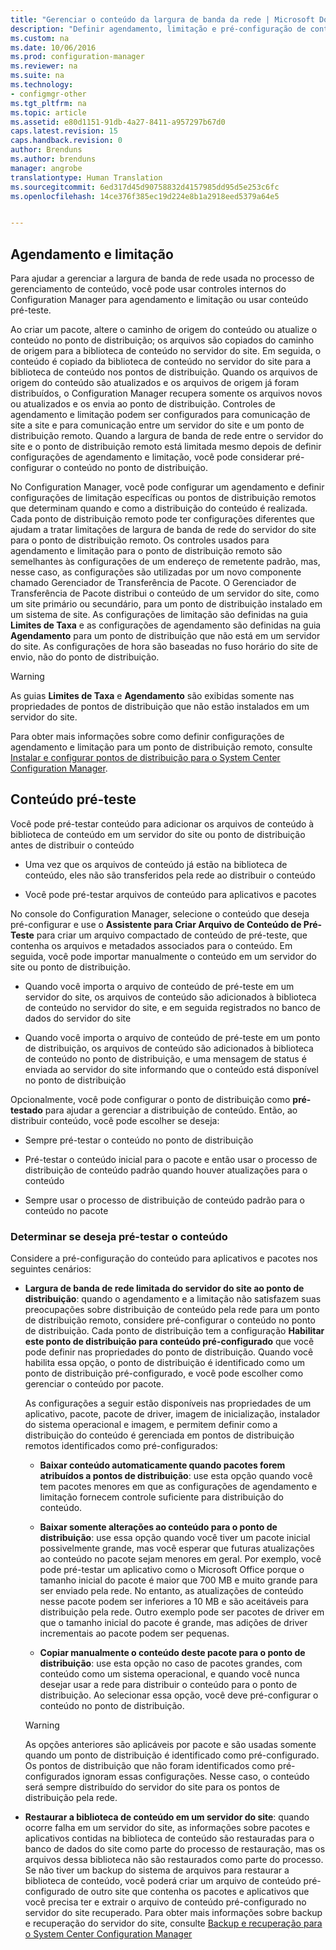 ```yaml
---
title: "Gerenciar o conteúdo da largura de banda da rede | Microsoft Docs"
description: "Definir agendamento, limitação e pré-configuração de conteúdo para o System Center Configuration Manager."
ms.custom: na
ms.date: 10/06/2016
ms.prod: configuration-manager
ms.reviewer: na
ms.suite: na
ms.technology:
- configmgr-other
ms.tgt_pltfrm: na
ms.topic: article
ms.assetid: e80d1151-91db-4a27-8411-a957297b67d0
caps.latest.revision: 15
caps.handback.revision: 0
author: Brenduns
ms.author: brenduns
manager: angrobe
translationtype: Human Translation
ms.sourcegitcommit: 6ed317d45d90758832d4157985dd95d5e253c6fc
ms.openlocfilehash: 14ce376f385ec19d224e8b1a2918eed5379a64e5


---
```


##  <a name="a-namebkmkplanningforthrottlingascheduling-and-throttling"></a><a name="BKMK_PlanningForThrottling"></a>Agendamento e limitação  
 Para ajudar a gerenciar a largura de banda de rede usada no processo de gerenciamento de conteúdo, você pode usar controles internos do Configuration Manager para agendamento e limitação ou usar conteúdo pré-teste.  

 Ao criar um pacote, altere o caminho de origem do conteúdo ou atualize o conteúdo no ponto de distribuição; os arquivos são copiados do caminho de origem para a biblioteca de conteúdo no servidor do site. Em seguida, o conteúdo é copiado da biblioteca de conteúdo no servidor do site para a biblioteca de conteúdo nos pontos de distribuição. Quando os arquivos de origem do conteúdo são atualizados e os arquivos de origem já foram distribuídos, o Configuration Manager recupera somente os arquivos novos ou atualizados e os envia ao ponto de distribuição. Controles de agendamento e limitação podem ser configurados para comunicação de site a site e para comunicação entre um servidor do site e um ponto de distribuição remoto. Quando a largura de banda de rede entre o servidor do site e o ponto de distribuição remoto está limitada mesmo depois de definir configurações de agendamento e limitação, você pode considerar pré-configurar o conteúdo no ponto de distribuição.  

 No Configuration Manager, você pode configurar um agendamento e definir configurações de limitação específicas ou pontos de distribuição remotos que determinam quando e como a distribuição do conteúdo é realizada. Cada ponto de distribuição remoto pode ter configurações diferentes que ajudam a tratar limitações de largura de banda de rede do servidor do site para o ponto de distribuição remoto. Os controles usados para agendamento e limitação para o ponto de distribuição remoto são semelhantes às configurações de um endereço de remetente padrão, mas, nesse caso, as configurações são utilizadas por um novo componente chamado Gerenciador de Transferência de Pacote. O Gerenciador de Transferência de Pacote distribui o conteúdo de um servidor do site, como um site primário ou secundário, para um ponto de distribuição instalado em um sistema de site. As configurações de limitação são definidas na guia **Limites de Taxa** e as configurações de agendamento são definidas na guia **Agendamento** para um ponto de distribuição que não está em um servidor do site. As configurações de hora são baseadas no fuso horário do site de envio, não do ponto de distribuição.  

> [!WARNING]  
>  As guias **Limites de Taxa** e **Agendamento** são exibidas somente nas propriedades de pontos de distribuição que não estão instalados em um servidor do site.  

Para obter mais informações sobre como definir configurações de agendamento e limitação para um ponto de distribuição remoto, consulte [Instalar e configurar pontos de distribuição para o System Center Configuration Manager](/sccm/core/servers/deploy/configure/install-and-configure-distribution-points).  

##  <a name="a-namebkmkprestagingcontentaprestaged-content"></a><a name="BKMK_PrestagingContent"></a>Conteúdo pré-teste  
 Você pode pré-testar conteúdo para adicionar os arquivos de conteúdo à biblioteca de conteúdo em um servidor do site ou ponto de distribuição antes de distribuir o conteúdo  

-   Uma vez que os arquivos de conteúdo já estão na biblioteca de conteúdo, eles não são transferidos pela rede ao distribuir o conteúdo  

-   Você pode pré-testar arquivos de conteúdo para aplicativos e pacotes  

No console do Configuration Manager, selecione o conteúdo que deseja pré-configurar e use o **Assistente para Criar Arquivo de Conteúdo de Pré-Teste** para criar um arquivo compactado de conteúdo de pré-teste, que contenha os arquivos e metadados associados para o conteúdo. Em seguida, você pode importar manualmente o conteúdo em um servidor do site ou ponto de distribuição.  

-   Quando você importa o arquivo de conteúdo de pré-teste em um servidor do site, os arquivos de conteúdo são adicionados à biblioteca de conteúdo no servidor do site, e em seguida registrados no banco de dados do servidor do site  

-   Quando você importa o arquivo de conteúdo de pré-teste em um ponto de distribuição, os arquivos de conteúdo são adicionados à biblioteca de conteúdo no ponto de distribuição, e uma mensagem de status é enviada ao servidor do site informando que o conteúdo está disponível no ponto de distribuição  

Opcionalmente, você pode configurar o ponto de distribuição como **pré-testado** para ajudar a gerenciar a distribuição de conteúdo. Então, ao distribuir conteúdo, você pode escolher se deseja:  

-   Sempre pré-testar o conteúdo no ponto de distribuição  

-   Pré-testar o conteúdo inicial para o pacote e então usar o processo de distribuição de conteúdo padrão quando houver atualizações para o conteúdo  

-   Sempre usar o processo de distribuição de conteúdo padrão para o conteúdo no pacote  

###  <a name="a-namebkmkdeterminetoprestagecontentadetermine-whether-to-prestage-content"></a><a name="BKMK_DetermineToPrestageContent"></a>Determinar se deseja pré-testar o conteúdo  
 Considere a pré-configuração do conteúdo para aplicativos e pacotes nos seguintes cenários:  

-   **Largura de banda de rede limitada do servidor do site ao ponto de distribuição**: quando o agendamento e a limitação não satisfazem suas preocupações sobre distribuição de conteúdo pela rede para um ponto de distribuição remoto, considere pré-configurar o conteúdo no ponto de distribuição. Cada ponto de distribuição tem a configuração **Habilitar este ponto de distribuição para conteúdo pré-configurado** que você pode definir nas propriedades do ponto de distribuição. Quando você habilita essa opção, o ponto de distribuição é identificado como um ponto de distribuição pré-configurado, e você pode escolher como gerenciar o conteúdo por pacote.  

     As configurações a seguir estão disponíveis nas propriedades de um aplicativo, pacote, pacote de driver, imagem de inicialização, instalador do sistema operacional e imagem, e permitem definir como a distribuição do conteúdo é gerenciada em pontos de distribuição remotos identificados como pré-configurados:  

    -   **Baixar conteúdo automaticamente quando pacotes forem atribuídos a pontos de distribuição**: use esta opção quando você tem pacotes menores em que as configurações de agendamento e limitação fornecem controle suficiente para distribuição do conteúdo.  

    -   **Baixar somente alterações ao conteúdo para o ponto de distribuição**: use essa opção quando você tiver um pacote inicial possivelmente grande, mas você esperar que futuras atualizações ao conteúdo no pacote sejam menores em geral. Por exemplo, você pode pré-testar um aplicativo como o Microsoft Office porque o tamanho inicial do pacote é maior que 700 MB e muito grande para ser enviado pela rede. No entanto, as atualizações de conteúdo nesse pacote podem ser inferiores a 10 MB e são aceitáveis para distribuição pela rede. Outro exemplo pode ser pacotes de driver em que o tamanho inicial do pacote é grande, mas adições de driver incrementais ao pacote podem ser pequenas.  

    -   **Copiar manualmente o conteúdo deste pacote para o ponto de distribuição**: use esta opção no caso de pacotes grandes, com conteúdo como um sistema operacional, e quando você nunca desejar usar a rede para distribuir o conteúdo para o ponto de distribuição. Ao selecionar essa opção, você deve pré-configurar o conteúdo no ponto de distribuição.  

    > [!WARNING]  
    >  As opções anteriores são aplicáveis por pacote e são usadas somente quando um ponto de distribuição é identificado como pré-configurado. Os pontos de distribuição que não foram identificados como pré-configurados ignoram essas configurações. Nesse caso, o conteúdo será sempre distribuído do servidor do site para os pontos de distribuição pela rede.  

-   **Restaurar a biblioteca de conteúdo em um servidor do site**: quando ocorre falha em um servidor do site, as informações sobre pacotes e aplicativos contidas na biblioteca de conteúdo são restauradas para o banco de dados do site como parte do processo de restauração, mas os arquivos dessa biblioteca não são restaurados como parte do processo. Se não tiver um backup do sistema de arquivos para restaurar a biblioteca de conteúdo, você poderá criar um arquivo de conteúdo pré-configurado de outro site que contenha os pacotes e aplicativos que você precisa ter e extrair o arquivo de conteúdo pré-configurado no servidor do site recuperado. Para obter mais informações sobre backup e recuperação do servidor do site, consulte [Backup e recuperação para o System Center Configuration Manager](/sccm/protect/understand/backup-and-recovery)  



<!--HONumber=Dec16_HO3-->


